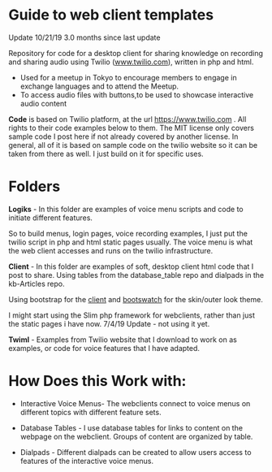 Guide to web client templates 
======
Update 10/21/19
3.0 months since last update

Repository for code for a desktop client for sharing knowledge on recording and sharing audio using Twilio (www.twilio.com), written in php and html. 
* Used for a meetup in Tokyo to encourage members to engage in exchange languages and to attend the Meetup.
* To access audio files with buttons,to be used to showcase interactive audio content

**Code** is based on Twilio platform, at the url https://www.twilio.com . All rights to their code examples below to them. The MIT license only covers sample code I post here if not already covered by another license. In general, all of it is based on sample code on the twilio website so it can be taken from there as well. I just build on it for specific uses. 

Folders
===
**Logiks** -  In this folder are examples of voice menu scripts and code to initiate different features.

So to build menus, login pages, voice recording examples, I just put the twilio script in php and html static pages usually. The voice menu is what the web client accesses and runs on the twilio infrastructure.

**Client** - In this folder are examples of soft, desktop client html code that I post to share. Using tables from the database_table repo and dialpads in the kb-Articles repo.

Using bootstrap for the [client](https://getbootstrap.com/) and [bootswatch](https://bootswatch.com/) for the skin/outer look theme.

I might start using the Slim php framework for webclients, rather than just the static pages i have now. 
7/4/19 Update - not using it yet. 

**Twiml** - Examples from Twilio website that I download to work on as examples, or code for voice features that I have adapted.

# How Does this Work with:

* Interactive Voice Menus- The webclients connect to voice menus on different topics with different feature sets.

* Database Tables - I use database tables for links to content on the webpage on the webclient. Groups of content are organized by table.

* Dialpads - Different dialpads can be created to allow users access to features of the interactive voice menus.


